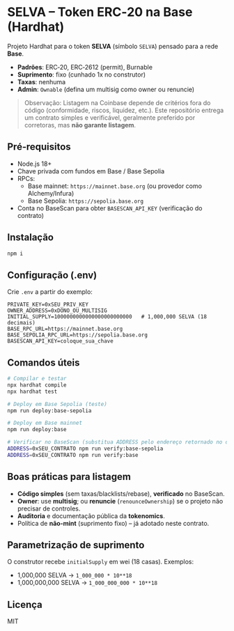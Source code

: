 # SELVA – Token ERC‑20 na Base (Hardhat)

Projeto Hardhat para o token **SELVA** (símbolo `SELVA`) pensado para a rede **Base**.
- **Padrões**: ERC‑20, ERC‑2612 (permit), Burnable
- **Suprimento**: fixo (cunhado 1x no construtor)
- **Taxas**: nenhuma
- **Admin**: `Ownable` (defina um multisig como owner ou renuncie)

> Observação: Listagem na Coinbase depende de critérios fora do código (conformidade, riscos, liquidez, etc.). Este repositório entrega um contrato simples e verificável, geralmente preferido por corretoras, mas **não garante listagem**.

## Pré‑requisitos
- Node.js 18+
- Chave privada com fundos em Base / Base Sepolia
- RPCs:
  - Base mainnet: `https://mainnet.base.org` (ou provedor como Alchemy/Infura)
  - Base Sepolia: `https://sepolia.base.org`
- Conta no BaseScan para obter `BASESCAN_API_KEY` (verificação do contrato)

## Instalação
```bash
npm i
```

## Configuração (.env)
Crie `.env` a partir do exemplo:
```env
PRIVATE_KEY=0xSEU_PRIV_KEY
OWNER_ADDRESS=0xDONO_OU_MULTISIG
INITIAL_SUPPLY=1000000000000000000000000   # 1,000,000 SELVA (18 decimais)
BASE_RPC_URL=https://mainnet.base.org
BASE_SEPOLIA_RPC_URL=https://sepolia.base.org
BASESCAN_API_KEY=coloque_sua_chave
```

## Comandos úteis
```bash
# Compilar e testar
npx hardhat compile
npx hardhat test

# Deploy em Base Sepolia (teste)
npm run deploy:base-sepolia

# Deploy em Base mainnet
npm run deploy:base

# Verificar no BaseScan (substitua ADDRESS pelo endereço retornado no deploy)
ADDRESS=0xSEU_CONTRATO npm run verify:base-sepolia
ADDRESS=0xSEU_CONTRATO npm run verify:base
```

## Boas práticas para listagem
- **Código simples** (sem taxas/blacklists/rebase), **verificado** no BaseScan.
- **Owner**: use **multisig**; ou **renuncie** (`renounceOwnership`) se o projeto não precisar de controles.
- **Auditoria** e documentação pública da **tokenomics**.
- Política de **não‑mint** (suprimento fixo) – já adotado neste contrato.

## Parametrização de suprimento
O construtor recebe `initialSupply` em wei (18 casas). Exemplos:
- 1,000,000 SELVA → `1_000_000 * 10**18`
- 1,000,000,000 SELVA → `1_000_000_000 * 10**18`

## Licença
MIT
